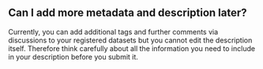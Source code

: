 ## Can I add more metadata and description later?

Currently, you can add additional tags and further comments via discussions to your registered datasets but you cannot edit the description itself. Therefore think carefully about all the information you need to include in your description before you submit it.
